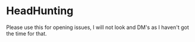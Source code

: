 # HeadHunting
Please use this for opening issues, I will not look and DM's as I haven't got the time for that.

